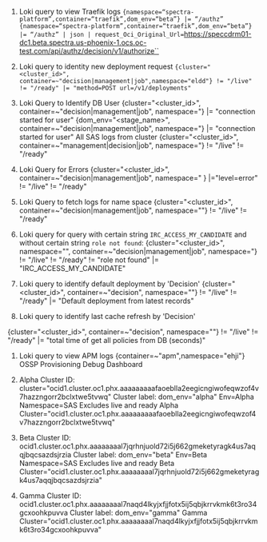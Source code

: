1. Loki query to view Traefik logs
`{namespace=“spectra-platform”,container=“traefik”,dom_env=“beta”} |= “/authz”`
`{namespace=“spectra-platform”,container=“traefik”,dom_env=“beta”} |= “/authz” | json | request_Oci_Original_Url=`https://speccdrm01-dc1.beta.spectra.us-phoenix-1.ocs.oc-test.com/api/authz/decision/v1/authorize``

1. Loki query to identity new deployment request
`{cluster="<cluster_id>", container=~"decision|management|job",namespace="eldd"} != "/live" != "/ready" |= "method=POST url=/v1/deployments"`

1. Loki Query to Identify DB User
{cluster="<cluster_id>", container=~"decision|management|job", namespace="<namespace>} |= "connection started for user"
{dom_env="<stage_name>", container=~"decision|management|job", namespace="<namespace>} |= "connection started for user"
All SAS logs from cluster 
{cluster="<cluster_id>", container=~"management|decision|job", namespace="<namespace>} != "/live" != "/ready"

1. Loki Query for Errors
{cluster="<cluster_id>", container=~"decision|management|job", namespace="<namespace> } |="level=error" != "/live" != "/ready"

1. Loki Query to fetch logs for name space
{cluster="<cluster_id>", container=~"decision|management|job", namespace="<namespace>"} != "/live" != "/ready"

1. Loki query for query with certain string `IRC_ACCESS_MY_CANDIDATE` and without certain string `role not found`:
{cluster="<cluster_id>", namespace="<namespace>", container=~"decision|management|job", namespace="<namespace>} != "/live" != "/ready" != "role not found" |= "IRC_ACCESS_MY_CANDIDATE"

1. Loki query to identify default deployment by 'Decision'
{cluster="<cluster_id>", container=~"decision", namespace="<namespace>"} != "/live" != "/ready" |= "Default deployment from latest records"

1. Loki query to identify last cache refresh by 'Decision'

{cluster="<cluster_id>", container=~"decision", namespace="<namespace>"} != "/live" != "/ready" |= "total time of get all policies from DB (seconds)"

1. Loki query to view APM logs
{container=~"apm",namespace="ehji"}
OSSP Provisioning Debug Dashboard

1. Alpha
Cluster ID: cluster="ocid1.cluster.oc1.phx.aaaaaaaaafaoeblla2eegicngiwofeqwzof4v7hazzngorr2bclxtwe5tvwq" 
Cluster label:  dom_env="alpha"
Env=Alpha Namespace=SAS Excludes live and ready
Alpha Cluster="ocid1.cluster.oc1.phx.aaaaaaaaafaoeblla2eegicngiwofeqwzof4v7hazzngorr2bclxtwe5tvwq"

1. Beta
Cluster ID: ocid1.cluster.oc1.phx.aaaaaaaal7jqrhnjuold72i5j662gmeketyragk4us7aqqjbqcsazdsjrzia
Cluster label:  dom_env="beta"
Env=Beta Namespace=SAS Excludes live and ready
Beta Cluster="ocid1.cluster.oc1.phx.aaaaaaaal7jqrhnjuold72i5j662gmeketyragk4us7aqqjbqcsazdsjrzia"

1. Gamma
Cluster ID: ocid1.cluster.oc1.phx.aaaaaaaal7naqd4lkyjxfjjfotx5ij5qbjkrrvkmk6t3ro34gcxoohkpuvva
Cluster label: dom_env="gamma"
Gamma Cluster="ocid1.cluster.oc1.phx.aaaaaaaal7naqd4lkyjxfjjfotx5ij5qbjkrrvkmk6t3ro34gcxoohkpuvva" 